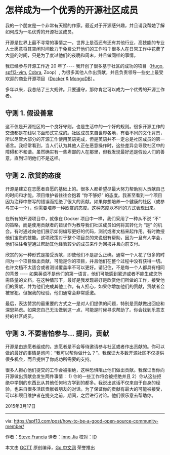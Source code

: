 # 怎样成为一个优秀的开源社区成员

我的一个朋友是一个非常有天赋的作家。最近对于开源感兴趣，并且请我帮她了解如何成为一名优秀的开源社区成员。

开源是世界上最不寻常的事情之一。世界上是否还有还有其他行业，高技能的专业人士愿意将其空闲时间致力于免费公开他们的工作吗？很多人在日常工作中花费了大量的时间，只是为了度过他们的夜晚和周末，并且做同样的事情。

我已经参与开源工作近 20 年了---- 我开创了很多基于社区的成功的项目（[Hugo](http://gohugo.io/), [spf13-vim](http://vim.spf13.com/), [Cobra](http://github.com/spf13/cobra), Zoop）, 为很多其他人作出贡献，并且负责领导一些史上最受欢迎的商业开源项目（[Docker](http://docker.com/) & [MongoDB](http://mongodb.org/)）。

多年以来，我总结了三大规律。只要遵守，那你肯定可以成为一个优秀的开源工作者。

## 守则 1. 假设善意

这不仅是开源社区的一个良好守则，也是生活中的一个好的规则。很多开源工作的交流都是在线以书面形式完成的。社区成员来自世界各地，有着不同的文化背景，所以尽管大部分的开源工作使用英语完成，但是英语并不一定总是社区成员的第一语言。我经常看到，当人们认为其他人正在恶意操作时，这些差异会导致社区中的障碍和不和谐。虽然确实有一些卑鄙的人在那里，但我发现最好还是假设人们的善意，直到证明他们不是这样。

## 守则 2. 欣赏的态度

开源是建立在志愿者自愿的基础上的。很多人都希望尽最大努力帮助别人贡献自己的时间和才能。项目维护者往往会抱着 “你不够好” 的态度。我甚至看到一个项目因为注释中拼写的错误而拒绝了很大的贡献。如果你想培养一个健康的社区（或参与其中一个），你需要培养一种欣赏的态度。这种态度以不同的方式表现出来。

在所有的开源项目中，就像在 Docker 项目中一样，我们采用了一种从不说 “不” 的策略，而是使用贡献者的错误作为教导我们社区成员如何将其转化为 “是” 的机会。有时通过向他们展示如何编写更好的代码，测试或者文档来起作用。有时教授他们宝贵的技能。这项政策对于整个项目总的来说很有帮助，因为一旦有人学会，他们往往希望通过帮助其他经验较少的成员来作为回报并且向前支付。

欣赏的另一种形式是接受贡献，即使他们不是那么正确。通常一个人花了很多的时间为一个项目做出贡献，可能是你的项目，并且他们在整个过程中没有获得一切。也许文档不太适合或者测试覆盖率不可以更好。请记住，不是每一个人都具有相同的背景 ---- 如果英语不是他们的第一语言，他们可能感到窘迫或者不能生成您所需质量的文档。在这种情形下，最好是我发现最好是欣赏他们所做的工作，接受他们的贡献，并为他们完成其他工作。有人担心，如果你增加他们的贡献，贡献者会被冒犯。但据我的经验，他们通常会非常感激。

最后，表达赞赏的最重要的方式之一是对人们提供的问题，特别是贡献做出回应和深思熟虑。如果您自己无法做到这一点，可能是时候寻求帮助了。你会找到乐意支持的社区成员。

## 守则 3. 不要害怕参与... 提问，贡献

开源是由志愿者组成的。志愿者是不会等待邀请参与社区或者作出贡献的。你可以做的最好的事情是询问：“我可以帮你做什么？”。我保证大多数开源社区不仅提供很多机会，而且提供了你成功所需要的支持。

很多人担心他们提交的工作会被拒绝，这种恐惧阻止他们做出贡献。我保证当你向开源做出贡献会发生两件事情： 1) 你的一些工作将会被拒绝并且 2）你从这些拒绝中学到的东西比从其他任何地方学到的都多。我说出这话不仅来自于自身的经验，也来自很多活跃贡献者朋友的对话。为了保证你的贡献有最大的可能被接受，可以和项目维护者在提交之前，期间，之后进行讨论。他们很乐意去帮助你。

2015年3月17日

---

via: https://spf13.com/post/how-to-be-a-good-open-source-community-member/

作者：[Steve Francia](https://spf13.com/)
译者：[Inno Jia](https://github.com/kobeHub)
校对：[ID]()

本文由 [GCTT](https://github.com/studygolang/GCTT) 原创编译，[Go 中文网](https://studygolang.com/) 荣誉推出